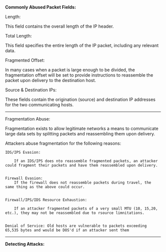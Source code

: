 
**Commonly Abused Packet Fields:** 

Length: 

This field contains the overall length of the IP header.

Total Length: 

This field specifies the entire length of the IP packet, including any relevant data.

Fragmented Offset: 

In many cases when a packet is large enough to be divided, the fragmentation offset will be set to provide instructions to reassemble the packet upon delivery to the destination host.

Source & Destination IPs: 

These fields contain the origination (source) and destination IP addresses for the two communicating hosts.

-----------------------------------------

Fragmentation Abuse: 


Fragmentation exists to allow legitimate networks a means to communicate large data sets by splitting packets and reassembling them upon delivery. 

Attackers abuse fragmentation for the following reasons: 

	IDS/IPS Evasion: 

		If an IDS/IPS does nto reassemble fragmented packets, an attacker could fragment their packets and have them reassembled upon delivery. 


	Firewall Evasion: 
		If the firewall does not reassemble packets during travel, the same thing as the above could occur. 


	Firewall/IPS/IDS Resource Exhaustion: 

		If an attacker fragmented packets of a very small MTU (10, 15,20, etc.), they may not be reassembled due to rsource limnitations. 


	Denial of Service: Old hosts are vulnerable to packets exceeding 65,535 bytes and would be DOS'd if an attacker sent them


-----------------------------------------


**Detecting Attacks:** 

